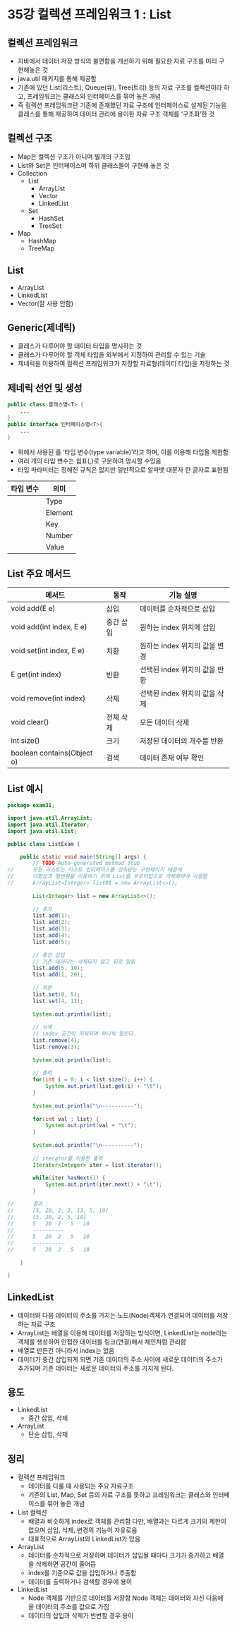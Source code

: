 # 35강 컬렉션 프레임워크 1 : List

## 컬렉션 프레임워크

- 자바에서 데이터 저장 방식의 불편함을 개선하기 위해 필요한 자료 구조를 미리 구현해놓은 것
- java.util 패키지를 통해 제공함
- 기존에 있던 List(리스트), Queue(큐), Tree(트리) 등의 자료 구조를 컬렉션이라 하고, 프레임워크는 클래스와 인터페이스를 묶어 놓은 개념
- 즉 컬렉션 프레임워크란 기존에 존재했던 자료 구조에 인터페이스로 설계된 기능을 클래스를 통해 제공하여 데이터 관리에 용이한 자료 구조 객체를 ‘구조화’한 것

## 컬렉션 구조

- Map은 컬렉션 구조가 아니며 별개의 구조임
- List와 Set은 인터페이스며 하위 클래스들이 구현해 놓은 것
- Collection
    - List
        - ArrayList
        - Vector
        - LinkedList
    - Set
        - HashSet
        - TreeSet
- Map
    - HashMap
    - TreeMap

## List

- ArrayList
- LinkedList
- Vector(잘 사용 안함)

## Generic(제네릭)

- 클래스가 다루어야 할 데이터 타입을 명시하는 것
- 클래스가 다루어야 할 객체 타입을 외부에서 지정하여 관리할 수 있는 기술
- 제네릭을 이용하여 컬렉션 프레임워크가 저장할 자료형(데이터 타입)을 지정하는 것

## 제네릭 선언 및 생성

```java
public class 클래스명<T> {
	...
}
public interface 인터페이스명<T>{
	...
}
```

- 위에서 사용된 <T>를 ‘타입 변수(type variable)’라고 하며, 이를 이용해 타입을 제한함
- 여러 개의 타입 변수는 쉽표(,)로 구분하여 명시할 수있음
- 타입 파라미터는 정해진 규칙은 없지만 일반적으로 알파뱃 대문자 한 글자로 표현됨

| 타입 변수 | 의미 |
| --- | --- |
| <T> | Type |
| <E> | Element |
| <K> | Key |
| <N> | Number |
| <V> | Value |

## List 주요 메서드

| 메서드 | 동작 | 기능 설명 |
| --- | --- | --- |
| void add(E e) | 삽입 | 데이터를 순차적으로 삽입 |
| void add(int index, E e)  | 중간 삽입 | 원하는 index 위치에 삽입 |
| void set(int index, E e) | 치환 | 원하는 index 위치의 값을 변경 |
| E get(int index) | 반환 | 선택된 index 위치의 값을 반환 |
| void remove(int index) | 삭제 | 선택된 index 위치의 값을 삭제 |
| void clear() | 전체 삭제 | 모든 데이터 삭제 |
| int size() | 크기 | 저장된 데이터의 개수를 반환 |
| boolean contains(Object o) | 검색 | 데이터 존재 여부 확인 |

## List 예시

```java
package exam31;

import java.util.ArrayList;
import java.util.Iterator;
import java.util.List;

public class ListExam {

	public static void main(String[] args) {
		// TODO Auto-generated method stub
//		모든 리스트는 리스트 인터페이스를 상속받는 구현체이기 때문에
//		다형성과 형변환을 이용하기 위해 List를 부모타입으로 객체화하여 사용함
//		ArrayList<Integer> list01 = new ArrayList<>();
		
		List<Integer> list = new ArrayList<>();
		
		// 추가
		list.add(1);
		list.add(2);
		list.add(3);
		list.add(4);
		list.add(5);
		
		// 중간 삽입
		// 기존 데이터는 삭제되지 않고 뒤로 밀림
		list.add(5, 10);
		list.add(1, 20);
		
		// 치환
		list.set(0, 5);
		list.set(4, 13);
		
		System.out.println(list);
		
		// 삭제
		// index 공간이 지워지며 하나씩 밀린다.
		list.remove(4);
		list.remove(3);
		
		System.out.println(list);
		
		// 출력
		for(int i = 0; i < list.size(); i++) {
			System.out.print(list.get(i) + "\t");
		}
		
		System.out.println("\n----------");
		
		for(int val : list) {
			System.out.print(val + "\t");
		}
		
		System.out.println("\n----------");
		
		// iterator를 이용한 출력
		Iterator<Integer> iter = list.iterator();
		
		while(iter.hasNext()) {
			System.out.print(iter.next() + "\t");
		}

//		결과 : 
//		[5, 20, 2, 3, 13, 5, 10]
//		[5, 20, 2, 5, 10]
//		5	20	2	5	10	
//		----------
//		5	20	2	5	10	
//		----------
//		5	20	2	5	10	

	}

}
```

## LinkedList

- 데이터와 다음 데이터의 주소를 가지는 노드(Node)객체가 연결되어 데이터를 저장하는 자료 구조
- ArrayList는 배열을 이용해 데이터를 저장하는 방식이면, LinkedList는 node라는 객체를 생성하여 인접한 데이터를 링크(연결)해서 체인처럼 관리함
- 배열로 만든건 아니라서 index는 없음
- 데이터가 중간 삽입되게 되면 기존 데이터의 주소 사이에 새로운 데이터의 주소가 추가되며 기존 데이터는 새로운 데이터의 주소를 가지게 된다.

## 용도

- LinkedList
    - 중간 삽입, 삭제
- ArrayList
    - 단순 삽입, 삭제

## 정리

- 컬렉션 프레임워크
    - 데이터를 다룰 때 사용되는 주요 자료구조
    - 기존의 List, Map, Set 등의 자료 구조를 뜻하고 프레임워크는 클래스와 인터페이스를 묶어 놓은 개념
- List 컬렉션
    - 배열과 비슷하게 index로 객체를 관리함 다만, 배열과는 다르게 크기의 제한이 없으며 삽입, 삭제, 변경의 기능이 자유로움
    - 대표적으로 ArrayList와 LinkedList가 있음
- ArrayList
    - 데이터를 순차적으로 저장하며 데이터가 삽입될 때마다 크기가 증가하고 배열을 삭제하면 공간이 줄어듬
    - index를 기준으로 값을 삽입하거나 추출함
    - 데이터를 출력하거나 검색할 경우에 용이
- LinkedList
    - Node 객체를 기반으로 데이터를 저장함 Node 객체는 데이터와 자신 다음에 올 데이터의 주소를 값으로 가짐
    - 데이터의 삽입과 삭제가 빈번할 경우 용이